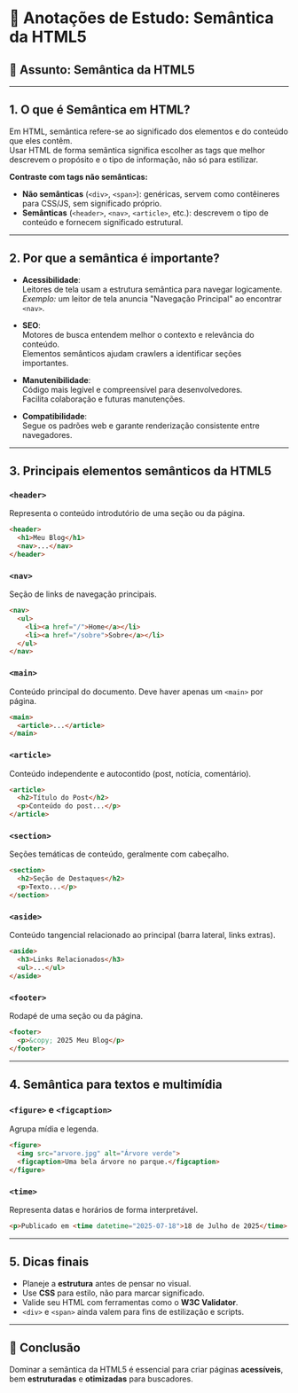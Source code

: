 
# 🧠 Anotações de Estudo: Semântica da HTML5

## 📌 Assunto: Semântica da HTML5

---

## 1. O que é Semântica em HTML?
Em HTML, semântica refere-se ao significado dos elementos e do conteúdo que eles contêm.  
Usar HTML de forma semântica significa escolher as tags que melhor descrevem o propósito e o tipo de informação, não só para estilizar.

**Contraste com tags não semânticas:**
- **Não semânticas** (`<div>`, `<span>`): genéricas, servem como contêineres para CSS/JS, sem significado próprio.
- **Semânticas** (`<header>`, `<nav>`, `<article>`, etc.): descrevem o tipo de conteúdo e fornecem significado estrutural.

---

## 2. Por que a semântica é importante?
- **Acessibilidade**:  
  Leitores de tela usam a estrutura semântica para navegar logicamente.  
  _Exemplo:_ um leitor de tela anuncia "Navegação Principal" ao encontrar `<nav>`.

- **SEO**:  
  Motores de busca entendem melhor o contexto e relevância do conteúdo.  
  Elementos semânticos ajudam crawlers a identificar seções importantes.

- **Manutenibilidade**:  
  Código mais legível e compreensível para desenvolvedores.  
  Facilita colaboração e futuras manutenções.

- **Compatibilidade**:  
  Segue os padrões web e garante renderização consistente entre navegadores.

---

## 3. Principais elementos semânticos da HTML5

### `<header>`
Representa o conteúdo introdutório de uma seção ou da página.
```html
<header>
  <h1>Meu Blog</h1>
  <nav>...</nav>
</header>
```

### `<nav>`
Seção de links de navegação principais.
```html
<nav>
  <ul>
    <li><a href="/">Home</a></li>
    <li><a href="/sobre">Sobre</a></li>
  </ul>
</nav>
```

### `<main>`
Conteúdo principal do documento. Deve haver apenas um `<main>` por página.
```html
<main>
  <article>...</article>
</main>
```

### `<article>`
Conteúdo independente e autocontido (post, notícia, comentário).
```html
<article>
  <h2>Título do Post</h2>
  <p>Conteúdo do post...</p>
</article>
```

### `<section>`
Seções temáticas de conteúdo, geralmente com cabeçalho.
```html
<section>
  <h2>Seção de Destaques</h2>
  <p>Texto...</p>
</section>
```

### `<aside>`
Conteúdo tangencial relacionado ao principal (barra lateral, links extras).
```html
<aside>
  <h3>Links Relacionados</h3>
  <ul>...</ul>
</aside>
```

### `<footer>`
Rodapé de uma seção ou da página.
```html
<footer>
  <p>&copy; 2025 Meu Blog</p>
</footer>
```

---

## 4. Semântica para textos e multimídia

### `<figure>` e `<figcaption>`
Agrupa mídia e legenda.
```html
<figure>
  <img src="arvore.jpg" alt="Árvore verde">
  <figcaption>Uma bela árvore no parque.</figcaption>
</figure>
```

### `<time>`
Representa datas e horários de forma interpretável.
```html
<p>Publicado em <time datetime="2025-07-18">18 de Julho de 2025</time>.</p>
```

---

## 5. Dicas finais
- Planeje a **estrutura** antes de pensar no visual.
- Use **CSS** para estilo, não para marcar significado.
- Valide seu HTML com ferramentas como o **W3C Validator**.
- `<div>` e `<span>` ainda valem para fins de estilização e scripts.

---

## 🚀 Conclusão
Dominar a semântica da HTML5 é essencial para criar páginas **acessíveis**, bem **estruturadas** e **otimizadas** para buscadores.
